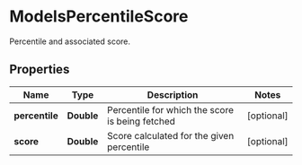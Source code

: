 

# ModelsPercentileScore

Percentile and associated score.

## Properties

| Name | Type | Description | Notes |
|------------ | ------------- | ------------- | -------------|
|**percentile** | **Double** | Percentile for which the score is being fetched |  [optional] |
|**score** | **Double** | Score calculated for the given percentile |  [optional] |




